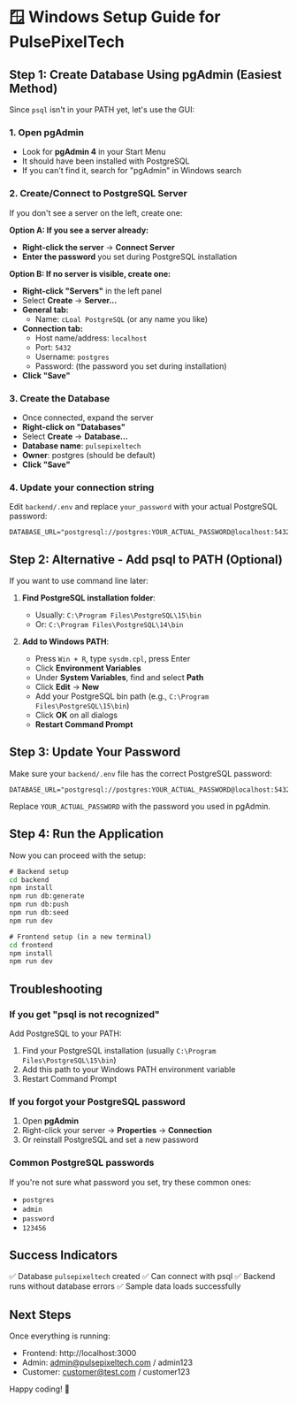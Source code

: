# 🪟 Windows Setup Guide for PulsePixelTech

## Step 1: Create Database Using pgAdmin (Easiest Method)

Since `psql` isn't in your PATH yet, let's use the GUI:

### 1. Open pgAdmin
- Look for **pgAdmin 4** in your Start Menu
- It should have been installed with PostgreSQL
- If you can't find it, search for "pgAdmin" in Windows search

### 2. Create/Connect to PostgreSQL Server
If you don't see a server on the left, create one:

**Option A: If you see a server already:**
- **Right-click the server** → **Connect Server**
- **Enter the password** you set during PostgreSQL installation

**Option B: If no server is visible, create one:**
- **Right-click "Servers"** in the left panel
- Select **Create** → **Server...**
- **General tab:**
  - Name: `cLoal PostgreSQL` (or any name you like)
- **Connection tab:**
  - Host name/address: `localhost`
  - Port: `5432`
  - Username: `postgres`
  - Password: (the password you set during installation)
- **Click "Save"**

### 3. Create the Database
- Once connected, expand the server
- **Right-click on "Databases"**
- Select **Create** → **Database...**
- **Database name**: `pulsepixeltech`
- **Owner**: postgres (should be default)
- **Click "Save"**

### 4. Update your connection string
Edit `backend/.env` and replace `your_password` with your actual PostgreSQL password:

```
DATABASE_URL="postgresql://postgres:YOUR_ACTUAL_PASSWORD@localhost:5432/pulsepixeltech"
```

## Step 2: Alternative - Add psql to PATH (Optional)

If you want to use command line later:

1. **Find PostgreSQL installation folder**:
   - Usually: `C:\Program Files\PostgreSQL\15\bin`
   - Or: `C:\Program Files\PostgreSQL\14\bin`

2. **Add to Windows PATH**:
   - Press `Win + R`, type `sysdm.cpl`, press Enter
   - Click **Environment Variables**
   - Under **System Variables**, find and select **Path**
   - Click **Edit** → **New**
   - Add your PostgreSQL bin path (e.g., `C:\Program Files\PostgreSQL\15\bin`)
   - Click **OK** on all dialogs
   - **Restart Command Prompt**

## Step 3: Update Your Password

Make sure your `backend/.env` file has the correct PostgreSQL password:

```
DATABASE_URL="postgresql://postgres:YOUR_ACTUAL_PASSWORD@localhost:5432/pulsepixeltech"
```

Replace `YOUR_ACTUAL_PASSWORD` with the password you used in pgAdmin.

## Step 4: Run the Application

Now you can proceed with the setup:

```cmd
# Backend setup
cd backend
npm install
npm run db:generate
npm run db:push
npm run db:seed
npm run dev
```

```cmd
# Frontend setup (in a new terminal)
cd frontend
npm install
npm run dev
```

## Troubleshooting

### If you get "psql is not recognized"
Add PostgreSQL to your PATH:
1. Find your PostgreSQL installation (usually `C:\Program Files\PostgreSQL\15\bin`)
2. Add this path to your Windows PATH environment variable
3. Restart Command Prompt

### If you forgot your PostgreSQL password
1. Open **pgAdmin**
2. Right-click your server → **Properties** → **Connection**
3. Or reinstall PostgreSQL and set a new password

### Common PostgreSQL passwords
If you're not sure what password you set, try these common ones:
- `postgres`
- `admin`
- `password`
- `123456`

## Success Indicators
✅ Database `pulsepixeltech` created
✅ Can connect with psql
✅ Backend runs without database errors
✅ Sample data loads successfully

## Next Steps
Once everything is running:
- Frontend: http://localhost:3000
- Admin: admin@pulsepixeltech.com / admin123
- Customer: customer@test.com / customer123

Happy coding! 🎉